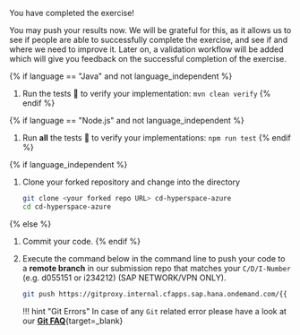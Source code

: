 
You have completed the exercise!

You may push your results now. We will be grateful for this, as it allows us to see if people are able to successfully complete the exercise, and see if and where we need to improve it. Later on, a validation workflow will be added which will give you feedback on the successful completion of the exercise.

{% if language == "Java" and not language_independent %}
1. Run the tests 🧪 to verify your implementation: `mvn clean verify`
{% endif %}

{% if language == "Node.js" and not language_independent %}
1. Run **all** the tests 🧪 to verify your implementations: `npm run test`
{% endif %}

{% if language_independent %}
1. Clone your forked repository and change into the directory

    ```bash
    git clone <your forked repo URL> cd-hyperspace-azure
    cd cd-hyperspace-azure
    ```
{% else %}
1. Commit your code. 
{% endif %}


1. Execute the command below in the command line to push your code to a **remote branch** in our submission repo that matches your `C/D/I-Number` (e.g. d055151 or i234212)
(SAP NETWORK/VPN ONLY).

    ```bash
    git push https://gitproxy.internal.cfapps.sap.hana.ondemand.com/{{ path_name }} {{ branch_name }}:<your D/I/C userId>
    ```
    !!! hint "Git Errors"
        In case of any `Git` related error please have a look at our [**Git FAQ**](../../faq/git){target=_blank}
